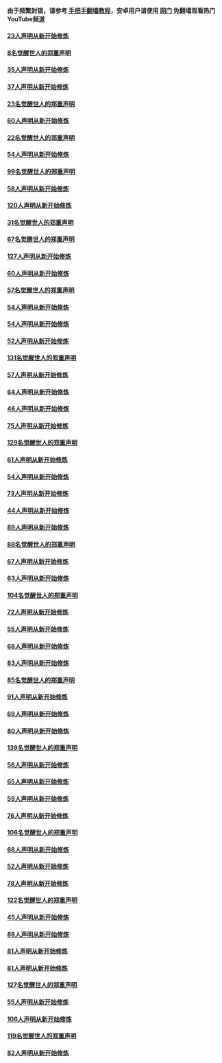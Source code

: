 #### 由于频繁封锁，请参考 [手把手翻墙教程](https://github.com/gfw-breaker/guides/wiki/)，安卓用户请使用 [网门](https://github.com/gfw-breaker/nogfw/blob/master/dl.md?t=02181400) 免翻墙观看热门YouTube频道 

#### [23人声明从新开始修炼](../pages/91/420884.md?t=02181400) 

#### [8名觉醒世人的郑重声明](../pages/91/420883.md?t=02181400) 

#### [35人声明从新开始修炼](../pages/91/420809.md?t=02181400) 

#### [37人声明从新开始修炼](../pages/91/420766.md?t=02181400) 

#### [23名觉醒世人的郑重声明](../pages/91/420765.md?t=02181400) 

#### [60人声明从新开始修炼](../pages/91/420727.md?t=02181400) 

#### [22名觉醒世人的郑重声明](../pages/91/420726.md?t=02181400) 

#### [54人声明从新开始修炼](../pages/91/420529.md?t=02181400) 

#### [99名觉醒世人的郑重声明](../pages/91/420528.md?t=02181400) 

#### [58人声明从新开始修炼](../pages/91/420198.md?t=02181400) 

#### [120人声明从新开始修炼](../pages/91/420141.md?t=02181400) 

#### [31名觉醒世人的郑重声明](../pages/91/420197.md?t=02181400) 

#### [67名觉醒世人的郑重声明](../pages/91/420140.md?t=02181400) 

#### [127人声明从新开始修炼](../pages/91/420082.md?t=02181400) 

#### [60人声明从新开始修炼](../pages/91/420081.md?t=02181400) 

#### [57名觉醒世人的郑重声明](../pages/91/420080.md?t=02181400) 

#### [54人声明从新开始修炼](../pages/91/419533.md?t=02181400) 

#### [54人声明从新开始修炼](../pages/91/419532.md?t=02181400) 

#### [52人声明从新开始修炼](../pages/91/419531.md?t=02181400) 

#### [131名觉醒世人的郑重声明](../pages/91/419530.md?t=02181400) 

#### [57人声明从新开始修炼](../pages/91/419430.md?t=02181400) 

#### [64人声明从新开始修炼](../pages/91/419429.md?t=02181400) 

#### [46人声明从新开始修炼](../pages/91/419428.md?t=02181400) 

#### [75人声明从新开始修炼](../pages/91/419427.md?t=02181400) 

#### [129名觉醒世人的郑重声明](../pages/91/419426.md?t=02181400) 

#### [61人声明从新开始修炼](../pages/91/419198.md?t=02181400) 

#### [54人声明从新开始修炼](../pages/91/419197.md?t=02181400) 

#### [73人声明从新开始修炼](../pages/91/419196.md?t=02181400) 

#### [44人声明从新开始修炼](../pages/91/419075.md?t=02181400) 

#### [89人声明从新开始修炼](../pages/91/419074.md?t=02181400) 

#### [88名觉醒世人的郑重声明](../pages/91/419195.md?t=02181400) 

#### [67人声明从新开始修炼](../pages/91/419073.md?t=02181400) 

#### [63人声明从新开始修炼](../pages/91/419072.md?t=02181400) 

#### [104名觉醒世人的郑重声明](../pages/91/419071.md?t=02181400) 

#### [72人声明从新开始修炼](../pages/91/418902.md?t=02181400) 

#### [55人声明从新开始修炼](../pages/91/418901.md?t=02181400) 

#### [68人声明从新开始修炼](../pages/91/418900.md?t=02181400) 

#### [83人声明从新开始修炼](../pages/91/418757.md?t=02181400) 

#### [85名觉醒世人的郑重声明](../pages/91/418899.md?t=02181400) 

#### [91人声明从新开始修炼](../pages/91/418756.md?t=02181400) 

#### [69人声明从新开始修炼](../pages/91/418755.md?t=02181400) 

#### [80人声明从新开始修炼](../pages/91/418754.md?t=02181400) 

#### [139名觉醒世人的郑重声明](../pages/91/418753.md?t=02181400) 

#### [56人声明从新开始修炼](../pages/91/418594.md?t=02181400) 

#### [65人声明从新开始修炼](../pages/91/418593.md?t=02181400) 

#### [59人声明从新开始修炼](../pages/91/418592.md?t=02181400) 

#### [76人声明从新开始修炼](../pages/91/418431.md?t=02181400) 

#### [106名觉醒世人的郑重声明](../pages/91/418591.md?t=02181400) 

#### [68人声明从新开始修炼](../pages/91/418430.md?t=02181400) 

#### [52人声明从新开始修炼](../pages/91/418429.md?t=02181400) 

#### [78人声明从新开始修炼](../pages/91/418428.md?t=02181400) 

#### [122名觉醒世人的郑重声明](../pages/91/418427.md?t=02181400) 

#### [45人声明从新开始修炼](../pages/91/418248.md?t=02181400) 

#### [88人声明从新开始修炼](../pages/91/418247.md?t=02181400) 

#### [81人声明从新开始修炼](../pages/91/418246.md?t=02181400) 

#### [81人声明从新开始修炼](../pages/91/418139.md?t=02181400) 

#### [127名觉醒世人的郑重声明](../pages/91/418245.md?t=02181400) 

#### [55人声明从新开始修炼](../pages/91/418138.md?t=02181400) 

#### [106人声明从新开始修炼](../pages/91/418137.md?t=02181400) 

#### [119名觉醒世人的郑重声明](../pages/91/418135.md?t=02181400) 

#### [82人声明从新开始修炼](../pages/91/418136.md?t=02181400) 

